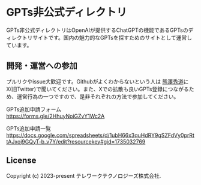 # GPTs非公式ディレクトリ
GPTs非公式ディレクトリはOpenAIが提供するChatGPTの機能であるGPTsのディレクトリサイトです。国内の魅力的なGPTsを探すためのサイトとして運営しています。

## 開発・運営への参加
プルリクやissue大歓迎です。Githubがよくわからないという人は [熊澤秀道](https://x.com/noumi0k)にX(旧Twitter)で聞いてください。また、Xでの拡散も良いGPTs登録につながるため、運営行為の一つですので、是非それぞれの方法で参加してください。

GPTs追加申請フォーム  
https://forms.gle/2HhuyNoiGZvY1Wc2A

GPTs追加申請一覧  
https://docs.google.com/spreadsheets/d/1ubH66x3quHdRY9qSZFdVy0prRttAJxoj9GQyT-b_v7Y/edit?resourcekey#gid=1735032769

## License
Copyright (c) 2023-present テレワークテクノロジーズ株式会社. 
